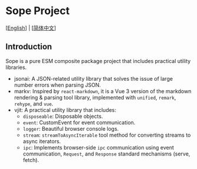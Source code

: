 # Sope Project

[[English](README.md)] | [[简体中文](README_cn.md)]

## Introduction

Sope is a pure ESM composite package project that includes practical utility libraries.

- jsonai: A JSON-related utility library that solves the issue of large number errors when parsing JSON.
- markv: Inspired by `react-markdown`, it is a Vue 3 version of the markdown rendering & parsing tool library, implemented with `unified`, `remark`, `rehype`, and `vue`.
- vjit: A practical utility library that includes:
  - `disposeable`: Disposable objects.
  - `event`: CustomEvent for event communication.
  - `logger`: Beautiful browser console logs.
  - `stream`: `streamToAsyncIterable` tool method for converting streams to async iterators.
  - `ipc`: Implements browser-side `ipc` communication using event communication, `Request`, and `Response` standard mechanisms (serve, fetch).